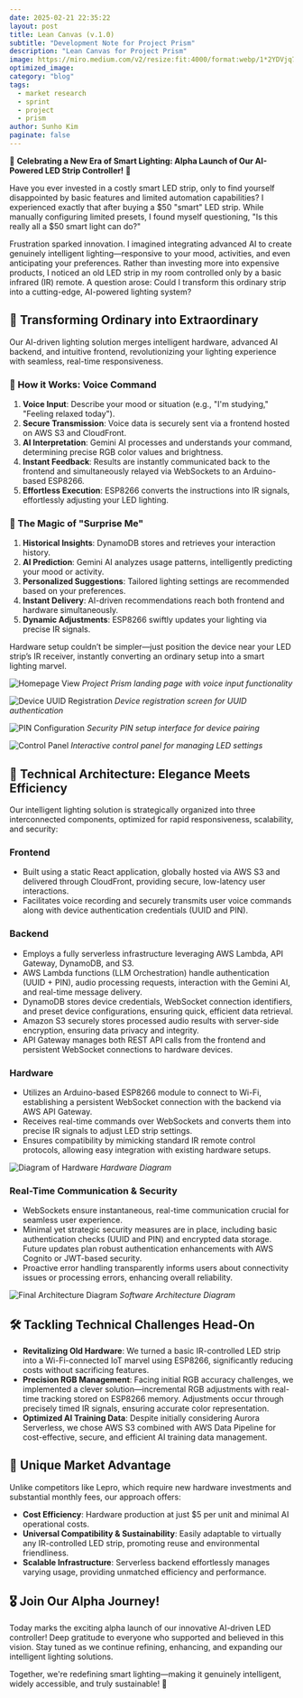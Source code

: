 ```yaml
---
date: 2025-02-21 22:35:22
layout: post
title: Lean Canvas (v.1.0)
subtitle: "Development Note for Project Prism"
description: "Lean Canvas for Project Prism"
image: https://miro.medium.com/v2/resize:fit:4000/format:webp/1*2YDVjq7rlX87E0OllIVF_w.png
optimized_image:
category: "blog"
tags:
  - market research
  - sprint
  - project
  - prism
author: Sunho Kim
paginate: false
---
```


🎉 **Celebrating a New Era of Smart Lighting: Alpha Launch of Our AI-Powered LED Strip Controller!** 🌈

Have you ever invested in a costly smart LED strip, only to find yourself disappointed by basic features and limited automation capabilities? I experienced exactly that after buying a $50 \"smart\" LED strip. While manually configuring limited presets, I found myself questioning, \"Is this really all a $50 smart light can do?\"

Frustration sparked innovation. I imagined integrating advanced AI to create genuinely intelligent lighting—responsive to your mood, activities, and even anticipating your preferences. Rather than investing more into expensive products, I noticed an old LED strip in my room controlled only by a basic infrared (IR) remote. A question arose: Could I transform this ordinary strip into a cutting-edge, AI-powered lighting system?

## 🚀 Transforming Ordinary into Extraordinary

Our AI-driven lighting solution merges intelligent hardware, advanced AI backend, and intuitive frontend, revolutionizing your lighting experience with seamless, real-time responsiveness.

### 📌 How it Works: Voice Command

1. **Voice Input**: Describe your mood or situation (e.g., \"I'm studying,\" \"Feeling relaxed today\").
2. **Secure Transmission**: Voice data is securely sent via a frontend hosted on AWS S3 and CloudFront.
3. **AI Interpretation**: Gemini AI processes and understands your command, determining precise RGB color values and brightness.
4. **Instant Feedback**: Results are instantly communicated back to the frontend and simultaneously relayed via WebSockets to an Arduino-based ESP8266.
5. **Effortless Execution**: ESP8266 converts the instructions into IR signals, effortlessly adjusting your LED lighting.

### 🎲 The Magic of \"Surprise Me\"

1. **Historical Insights**: DynamoDB stores and retrieves your interaction history.
2. **AI Prediction**: Gemini AI analyzes usage patterns, intelligently predicting your mood or activity.
3. **Personalized Suggestions**: Tailored lighting settings are recommended based on your preferences.
4. **Instant Delivery**: AI-driven recommendations reach both frontend and hardware simultaneously.
5. **Dynamic Adjustments**: ESP8266 swiftly updates your lighting via precise IR signals.

Hardware setup couldn’t be simpler—just position the device near your LED strip’s IR receiver, instantly converting an ordinary setup into a smart lighting marvel.

![Homepage View](../assets/img/posts/homepage.png)
_Project Prism landing page with voice input functionality_

![Device UUID Registration](../assets/img/posts/uuid.png)
_Device registration screen for UUID authentication_

![PIN Configuration](../assets/img/posts/pin.png)
_Security PIN setup interface for device pairing_

![Control Panel](../assets/img/posts/controlpanel.png)
_Interactive control panel for managing LED settings_

## 🧩 Technical Architecture: Elegance Meets Efficiency

Our intelligent lighting solution is strategically organized into three interconnected components, optimized for rapid responsiveness, scalability, and security:

### Frontend

- Built using a static React application, globally hosted via AWS S3 and delivered through CloudFront, providing secure, low-latency user interactions.
- Facilitates voice recording and securely transmits user voice commands along with device authentication credentials (UUID and PIN).

### Backend

- Employs a fully serverless infrastructure leveraging AWS Lambda, API Gateway, DynamoDB, and S3.
- AWS Lambda functions (LLM Orchestration) handle authentication (UUID + PIN), audio processing requests, interaction with the Gemini AI, and real-time message delivery.
- DynamoDB stores device credentials, WebSocket connection identifiers, and preset device configurations, ensuring quick, efficient data retrieval.
- Amazon S3 securely stores processed audio results with server-side encryption, ensuring data privacy and integrity.
- API Gateway manages both REST API calls from the frontend and persistent WebSocket connections to hardware devices.

### Hardware

- Utilizes an Arduino-based ESP8266 module to connect to Wi-Fi, establishing a persistent WebSocket connection with the backend via AWS API Gateway.
- Receives real-time commands over WebSockets and converts them into precise IR signals to adjust LED strip settings.
- Ensures compatibility by mimicking standard IR remote control protocols, allowing easy integration with existing hardware setups.

![Diagram of Hardware](../assets/img/posts/hardware.png)
_Hardware Diagram_

### Real-Time Communication & Security

- WebSockets ensure instantaneous, real-time communication crucial for seamless user experience.
- Minimal yet strategic security measures are in place, including basic authentication checks (UUID and PIN) and encrypted data storage. Future updates plan robust authentication enhancements with AWS Cognito or JWT-based security.
- Proactive error handling transparently informs users about connectivity issues or processing errors, enhancing overall reliability.

![Final Architecture Diagram](../assets/img/posts/Final_Diagram.png)
_Software Architecture Diagram_

## 🛠️ Tackling Technical Challenges Head-On

- **Revitalizing Old Hardware**: We turned a basic IR-controlled LED strip into a Wi-Fi-connected IoT marvel using ESP8266, significantly reducing costs without sacrificing features.
- **Precision RGB Management**: Facing initial RGB accuracy challenges, we implemented a clever solution—incremental RGB adjustments with real-time tracking stored on ESP8266 memory. Adjustments occur through precisely timed IR signals, ensuring accurate color representation.
- **Optimized AI Training Data**: Despite initially considering Aurora Serverless, we chose AWS S3 combined with AWS Data Pipeline for cost-effective, secure, and efficient AI training data management.

## 🌟 Unique Market Advantage

Unlike competitors like Lepro, which require new hardware investments and substantial monthly fees, our approach offers:

- **Cost Efficiency**: Hardware production at just $5 per unit and minimal AI operational costs.
- **Universal Compatibility & Sustainability**: Easily adaptable to virtually any IR-controlled LED strip, promoting reuse and environmental friendliness.
- **Scalable Infrastructure**: Serverless backend effortlessly manages varying usage, providing unmatched efficiency and performance.

## 🎖️ Join Our Alpha Journey!

Today marks the exciting alpha launch of our innovative AI-driven LED controller! Deep gratitude to everyone who supported and believed in this vision. Stay tuned as we continue refining, enhancing, and expanding our intelligent lighting solutions.

Together, we're redefining smart lighting—making it genuinely intelligent, widely accessible, and truly sustainable! 🌟
